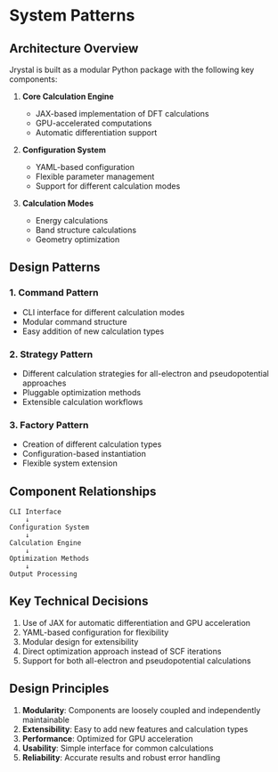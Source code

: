 # System Patterns

## Architecture Overview
Jrystal is built as a modular Python package with the following key components:

1. **Core Calculation Engine**
   - JAX-based implementation of DFT calculations
   - GPU-accelerated computations
   - Automatic differentiation support

2. **Configuration System**
   - YAML-based configuration
   - Flexible parameter management
   - Support for different calculation modes

3. **Calculation Modes**
   - Energy calculations
   - Band structure calculations
   - Geometry optimization

## Design Patterns

### 1. Command Pattern
- CLI interface for different calculation modes
- Modular command structure
- Easy addition of new calculation types

### 2. Strategy Pattern
- Different calculation strategies for all-electron and pseudopotential approaches
- Pluggable optimization methods
- Extensible calculation workflows

### 3. Factory Pattern
- Creation of different calculation types
- Configuration-based instantiation
- Flexible system extension

## Component Relationships
```
CLI Interface
    ↓
Configuration System
    ↓
Calculation Engine
    ↓
Optimization Methods
    ↓
Output Processing
```

## Key Technical Decisions
1. Use of JAX for automatic differentiation and GPU acceleration
2. YAML-based configuration for flexibility
3. Modular design for extensibility
4. Direct optimization approach instead of SCF iterations
5. Support for both all-electron and pseudopotential calculations

## Design Principles
1. **Modularity**: Components are loosely coupled and independently maintainable
2. **Extensibility**: Easy to add new features and calculation types
3. **Performance**: Optimized for GPU acceleration
4. **Usability**: Simple interface for common calculations
5. **Reliability**: Accurate results and robust error handling 
